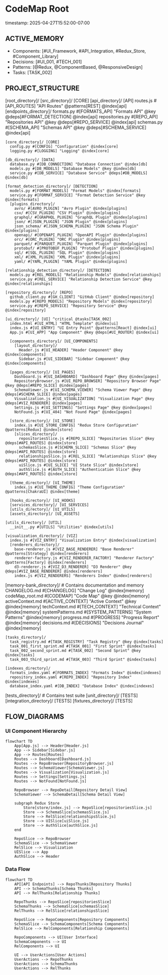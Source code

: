 # CodeMap Root
timestamp: 2025-04-27T15:52:00-07:00

## ACTIVE_MEMORY
- Components: [#UI_Framework, #API_Integration, #Redux_Store, #Component_Library]
- Decisions: [#UI_001, #TECH_001]
- Patterns: [@Redux, @ComponentBased, @ResponsiveDesign]
- Tasks: [TASK_002]

## PROJECT_STRUCTURE
[root_directory]/
  [src_directory]/ [CORE]
    [api_directory]/ [API]
      routes.js #[API_ROUTES] "API Routes" @patterns[REST] @index[api]
      [endpoints_directory]/
        formats.py #[FORMATS_API] "Formats API" @key @deps[#FORMAT_DETECTION] @index[api]
        repositories.py #[REPO_API] "Repositories API" @key @deps[#REPO_SERVICE] @index[api]
        schemas.py #[SCHEMA_API] "Schemas API" @key @deps[#SCHEMA_SERVICE] @index[api]
    
    [core_directory]/ [CORE]
      config.py #[CONFIG] "Configuration" @index[core]
      logging.py #[LOGGING] "Logging" @index[core]
    
    [db_directory]/ [DATA]
      database.py #[DB_CONNECTION] "Database Connection" @index[db]
      models.py #[DB_MODELS] "Database Models" @key @index[db]
      service.py #[DB_SERVICE] "Database Service" @deps[#DB_MODELS] @index[db]
    
    [format_detection_directory]/ [DETECTION]
      models.py #[FORMAT_MODELS] "Format Models" @index[formats]
      service.py #[FORMAT_SERVICE] "Format Detection Service" @key @index[formats]
      [plugins_directory]/
        avro/ #[AVRO_PLUGIN] "Avro Plugin" @index[plugins]
        csv/ #[CSV_PLUGIN] "CSV Plugin" @index[plugins]
        graphql/ #[GRAPHQL_PLUGIN] "GraphQL Plugin" @index[plugins]
        json/ #[JSON_PLUGIN] "JSON Plugin" @index[plugins]
        json_schema/ #[JSON_SCHEMA_PLUGIN] "JSON Schema Plugin" @index[plugins]
        openapi/ #[OPENAPI_PLUGIN] "OpenAPI Plugin" @index[plugins]
        orc/ #[ORC_PLUGIN] "ORC Plugin" @index[plugins]
        parquet/ #[PARQUET_PLUGIN] "Parquet Plugin" @index[plugins]
        protobuf/ #[PROTOBUF_PLUGIN] "Protobuf Plugin" @index[plugins]
        sql/ #[SQL_PLUGIN] "SQL Plugin" @index[plugins]
        xml/ #[XML_PLUGIN] "XML Plugin" @index[plugins]
        yaml/ #[YAML_PLUGIN] "YAML Plugin" @index[plugins]
    
    [relationship_detection_directory]/ [DETECTION]
      models.py #[REL_MODELS] "Relationship Models" @index[relationships]
      service.py #[REL_SERVICE] "Relationship Detection Service" @key @index[relationships]
    
    [repository_directory]/ [REPO]
      github_client.py #[GH_CLIENT] "GitHub Client" @index[repository]
      models.py #[REPO_MODELS] "Repository Models" @index[repository]
      service.py #[REPO_SERVICE] "Repository Service" @key @index[repository]
    
    [ui_directory]/ [UI] ^critical @tasks[TASK_002]
      index.html #[UI_HTML] "HTML Template" @index[ui]
      index.js #[UI_ENTRY] "UI Entry Point" @patterns[React] @index[ui]
      App.js #[UI_APP] "App Component" @key @deps[#UI_ROUTER] @index[ui]
      
      [components_directory]/ [UI_COMPONENTS]
        [layout_directory]/
          Header.js #[UI_HEADER] "Header Component" @key @index[components]
          Sidebar.js #[UI_SIDEBAR] "Sidebar Component" @key @index[components]
      
      [pages_directory]/ [UI_PAGES]
        Dashboard.js #[UI_DASHBOARD] "Dashboard Page" @key @index[pages]
        RepositoryBrowser.js #[UI_REPO_BROWSER] "Repository Browser Page" @key @deps[#REPO_SLICE] @index[pages]
        SchemaViewer.js #[UI_SCHEMA_VIEWER] "Schema Viewer Page" @key @deps[#SCHEMA_SLICE] @index[pages]
        Visualization.js #[UI_VISUALIZATION] "Visualization Page" @key @deps[#VIZ_RENDERER] @index[pages]
        Settings.js #[UI_SETTINGS] "Settings Page" @key @index[pages]
        NotFound.js #[UI_404] "Not Found Page" @index[pages]
      
      [store_directory]/ [UI_STORE]
        index.js #[UI_STORE_CONFIG] "Redux Store Configuration" @patterns[Redux] @index[store]
        [slices_directory]/
          repositoriesSlice.js #[REPO_SLICE] "Repositories Slice" @key @deps[#API_ROUTES] @index[store]
          schemasSlice.js #[SCHEMA_SLICE] "Schemas Slice" @key @deps[#API_ROUTES] @index[store]
          relationshipsSlice.js #[REL_SLICE] "Relationships Slice" @key @deps[#API_ROUTES] @index[store]
          uiSlice.js #[UI_SLICE] "UI State Slice" @index[store]
          authSlice.js #[AUTH_SLICE] "Authentication Slice" @key @deps[#API_ROUTES] @index[store]
      
      [theme_directory]/ [UI_THEME]
        index.js #[UI_THEME_CONFIG] "Theme Configuration" @patterns[ChakraUI] @index[theme]
      
      [hooks_directory]/ [UI_HOOKS]
      [services_directory]/ [UI_SERVICES]
      [utils_directory]/ [UI_UTILS]
      [assets_directory]/ [UI_ASSETS]
    
    [utils_directory]/ [UTIL]
      __init__.py #[UTILS] "Utilities" @index[utils]
    
    [visualization_directory]/ [VIZ]
      index.js #[VIZ_ENTRY] "Visualization Entry" @index[visualization]
      [renderers_directory]/
        base-renderer.js #[VIZ_BASE_RENDERER] "Base Renderer" @patterns[Strategy] @index[renderers]
        renderer-factory.js #[VIZ_RENDERER_FACTORY] "Renderer Factory" @patterns[Factory] @index[renderers]
        d3-renderer.js #[VIZ_D3_RENDERER] "D3 Renderer" @key @deps[#VIZ_BASE_RENDERER] @index[renderers]
        index.js #[VIZ_RENDERERS] "Renderers Index" @index[renderers]

  [memory-bank_directory]/ # Contains documentation and memory
    CHANGELOG.md #[CHANGELOG] "Change Log" @index[memory]
    codeMap_root.md #[CODEMAP] "Code Map" @key @index[memory]
    activeContext.md #[ACTIVE_CONTEXT] "Active Context" @key @index[memory]
    techContext.md #[TECH_CONTEXT] "Technical Context" @index[memory]
    systemPatterns.md #[SYSTEM_PATTERNS] "System Patterns" @index[memory]
    progress.md #[PROGRESS] "Progress Report" @index[memory]
    decisions.md #[DECISIONS] "Decisions Journal" @index[memory]
    
    [tasks_directory]/
      task_registry.md #[TASK_REGISTRY] "Task Registry" @key @index[tasks]
      task_001_first_sprint.md #[TASK_001] "First Sprint" @index[tasks]
      task_002_second_sprint.md #[TASK_002] "Second Sprint" @key @index[tasks]
      task_003_third_sprint.md #[TASK_003] "Third Sprint" @index[tasks]
    
    [indexes_directory]/
      formats_index.yaml #[FORMATS_INDEX] "Formats Index" @index[indexes]
      repository_index.yaml #[REPO_INDEX] "Repository Index" @index[indexes]
      database_index.yaml #[DB_INDEX] "Database Index" @index[indexes]

  [tests_directory]/ # Contains test suite
    [unit_directory]/ [TESTS]
    [integration_directory]/ [TESTS]
    [fixtures_directory]/ [TESTS]

## FLOW_DIAGRAMS

### UI Component Hierarchy
```mermaid
flowchart TD
    App[App.js] --> Header[Header.js]
    App --> Sidebar[Sidebar.js]
    App --> Routes[Routes]
    Routes --> Dashboard[Dashboard.js]
    Routes --> RepoBrowser[RepositoryBrowser.js]
    Routes --> SchemaViewer[SchemaViewer.js]
    Routes --> Visualization[Visualization.js]
    Routes --> Settings[Settings.js]
    Routes --> NotFound[NotFound.js]
    
    RepoBrowser --> RepoDetail[Repository Detail View]
    SchemaViewer --> SchemaDetail[Schema Detail View]
    
    subgraph Redux Store
        Store[store/index.js] --> RepoSlice[repositoriesSlice.js]
        Store --> SchemaSlice[schemasSlice.js]
        Store --> RelSlice[relationshipsSlice.js]
        Store --> UISlice[uiSlice.js]
        Store --> AuthSlice[authSlice.js]
    end
    
    RepoSlice --> RepoBrowser
    SchemaSlice --> SchemaViewer
    RelSlice --> Visualization
    UISlice --> App
    AuthSlice --> Header
```

### Data Flow
```mermaid
flowchart TD
    API[API Endpoints] --> RepoThunks[Repository Thunks]
    API --> SchemaThunks[Schema Thunks]
    API --> RelThunks[Relationship Thunks]
    
    RepoThunks --> RepoSlice[repositoriesSlice]
    SchemaThunks --> SchemaSlice[schemasSlice]
    RelThunks --> RelSlice[relationshipsSlice]
    
    RepoSlice --> RepoComponents[Repository Components]
    SchemaSlice --> SchemaComponents[Schema Components]
    RelSlice --> RelComponents[Relationship Components]
    
    RepoComponents --> UI[User Interface]
    SchemaComponents --> UI
    RelComponents --> UI
    
    UI --> UserActions[User Actions]
    UserActions --> RepoThunks
    UserActions --> SchemaThunks
    UserActions --> RelThunks
